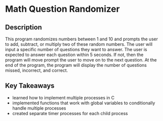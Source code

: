 # Math Question Randomizer

## Description

This program randomizes numbers between 1 and 10 and prompts the user to add, subtract, or multiply two of these random numbers.
The user will input a specific number of questions they want to answer. The user is expected to answer each question within 5 seconds.
If not, then the program will move prompt the user to move on to the next question. At the end of the program,
the program will display the number of questions missed, incorrect, and correct.

## Key Takeaways

- learned how to implement multiple processes in C
- implemented functions that work with global variables to conditionally handle multiple processes
- created separate timer processes for each child process
